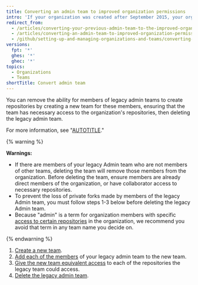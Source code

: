 ```yaml
---
title: Converting an admin team to improved organization permissions
intro: 'If your organization was created after September 2015, your organization has improved organization permissions by default. Organizations created before September 2015 may need to migrate older Owners and Admin teams to the improved permissions model. Members of legacy admin teams automatically retain the ability to create repositories until those teams are migrated to the improved organization permissions model.'
redirect_from:
  - /articles/converting-your-previous-admin-team-to-the-improved-organization-permissions
  - /articles/converting-an-admin-team-to-improved-organization-permissions
  - /github/setting-up-and-managing-organizations-and-teams/converting-an-admin-team-to-improved-organization-permissions
versions:
  fpt: '*'
  ghes: '*'
  ghec: '*'
topics:
  - Organizations
  - Teams
shortTitle: Convert admin team
---
```


You can remove the ability for members of legacy admin teams to create repositories by creating a new team for these members, ensuring that the team has necessary access to the organization's repositories, then deleting the legacy admin team.

For more information, see "[AUTOTITLE](/organizations/managing-user-access-to-your-organizations-repositories/managing-repository-roles/repository-roles-for-an-organization)."

{% warning %}

**Warnings:**
- If there are members of your legacy Admin team who are not members of other teams, deleting the team will remove those members from the organization. Before deleting the team, ensure members are already direct members of the organization, or have collaborator access to necessary repositories.
- To prevent the loss of private forks made by members of the legacy Admin team, you must follow steps 1-3 below before deleting the legacy Admin team.
- Because "admin" is a term for organization members with specific [access to certain repositories](/organizations/managing-user-access-to-your-organizations-repositories/managing-repository-roles/repository-roles-for-an-organization) in the organization, we recommend you avoid that term in any team name you decide on.

{% endwarning %}

1. [Create a new team](/organizations/organizing-members-into-teams/creating-a-team).
1. [Add each of the members](/organizations/organizing-members-into-teams/adding-organization-members-to-a-team) of your legacy admin team to the new team.
1. [Give the new team equivalent access](/organizations/managing-user-access-to-your-organizations-repositories/managing-repository-roles/managing-team-access-to-an-organization-repository) to each of the repositories the legacy team could access.
1. [Delete the legacy admin team](/organizations/organizing-members-into-teams/deleting-a-team).
